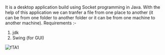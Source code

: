 It is a desktop application build using Socket programming in Java. With the help of this application we can tranfer a file from one place to another (it can be from one folder to another folder or it can be from one machine to another machine).
Requirements :-
1. jdk
2. Swing (for GUI)

![fTA1](https://user-images.githubusercontent.com/70911657/123655721-de158b00-d84c-11eb-90a6-614b4d636844.PNG)
